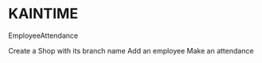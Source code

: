 # KAINTIME

EmployeeAttendance

Create a Shop with its branch name
Add an employee
Make an attendance 

